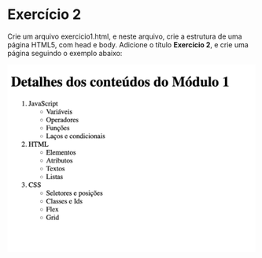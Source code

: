 # Exercício 2

Crie um arquivo exercicio1.html, e neste arquivo, crie a estrutura de uma página HTML5, com head e body. Adicione o título **Exercício 2**, e crie uma página seguindo o exemplo abaixo:

![Exercício](./assets/exercicio2.png)